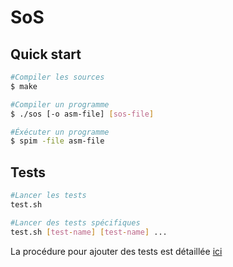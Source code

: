 # SoS

## Quick start
```bash
#Compiler les sources
$ make

#Compiler un programme
$ ./sos [-o asm-file] [sos-file]

#Éxécuter un programme
$ spim -file asm-file
```

## Tests
```bash
#Lancer les tests
test.sh

#Lancer des tests spécifiques
test.sh [test-name] [test-name] ...
```
La procédure pour ajouter des tests est détaillée [ici](https://git.unistra.fr/projet-compilation/projet/-/wikis/Procédure-de-test)